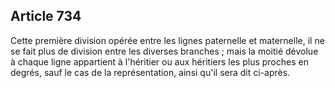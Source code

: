 Article 734
----
Cette première division opérée entre les lignes paternelle et maternelle, il ne
se fait plus de division entre les diverses branches ; mais la moitié dévolue à
chaque ligne appartient à l'héritier ou aux héritiers les plus proches en
degrés, sauf le cas de la représentation, ainsi qu'il sera dit ci-après.
